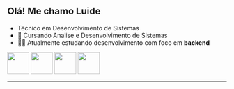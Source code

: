 ## Olá! Me chamo Luide

- Técnico em Desenvolvimento de Sistemas
- 🌱 Cursando Analise e Desenvolvimento de Sistemas
- 👨‍💻 Atualmente estudando desenvolvimento com foco em **backend**

<div display="inline">
<img width="50" height="50" src="https://cdn.jsdelivr.net/gh/devicons/devicon/icons/html5/html5-original.svg" />
<img width="50" height="50" src="https://cdn.jsdelivr.net/gh/devicons/devicon/icons/css3/css3-original.svg" />
<img width="50" height="50" src="https://cdn.jsdelivr.net/gh/devicons/devicon/icons/javascript/javascript-original.svg" />
<img width="50" height="50" src="https://cdn.jsdelivr.net/gh/devicons/devicon/icons/nodejs/nodejs-plain-wordmark.svg" />   
</div>

  <hr>
  
